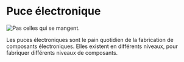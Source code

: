 # Puce électronique

![Pas celles qui se mangent.](oredict:oc:circuitChip1)

Les puces électroniques sont le pain quotidien de la fabrication de composants électroniques. Elles existent en différents niveaux, pour fabriquer différents niveaux de composants.
